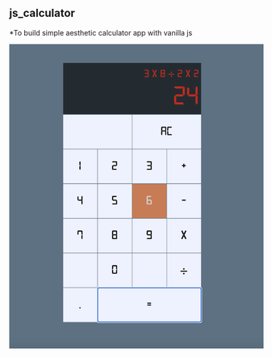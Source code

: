 ## js_calculator

*To build simple aesthetic calculator app with vanilla js


![Calc images](/images/calc.png)


